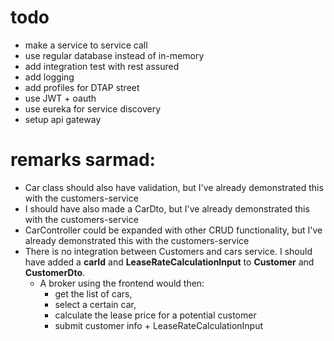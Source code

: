 # todo
- make a service to service call
- use regular database instead of in-memory
- add integration test with rest assured
- add logging
- add profiles for DTAP street
- use JWT + oauth
- use eureka for service discovery
- setup api gateway

# remarks sarmad:
- Car class should also have validation, but I've already demonstrated this with the customers-service
- I should have also made a CarDto, but I've already demonstrated this with the customers-service
- CarController could be expanded with other CRUD functionality, but I've already demonstrated this with the customers-service
- There is no integration between Customers and cars service. I should have added a **carId** and **LeaseRateCalculationInput** to **Customer** and **CustomerDto**. 
  - A broker using the frontend would then:
    - get the list of cars, 
    - select a certain car, 
    - calculate the lease price for a potential customer
    - submit customer info + LeaseRateCalculationInput